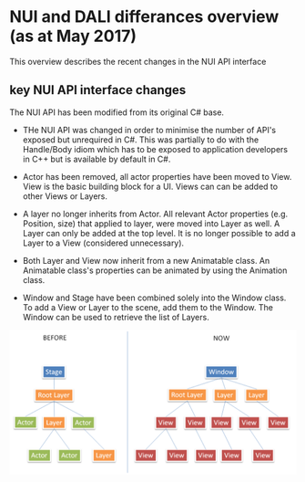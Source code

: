 # NUI and DALI differances overview (as at May 2017)

This overview describes the recent changes in the NUI API interface

## key NUI API interface changes

The NUI API has been modified from its original C# base.

+ THe NUI API was changed in order to minimise the number of API's exposed but unrequired in C#. This was partially
  to do with the Handle/Body idiom which has to be exposed to application developers in C++ but is available by default
  in C#.

+ Actor has been removed, all actor properties have been moved to View. View is the basic building block for a UI. Views can
  can be added to other Views or Layers.

+ A layer no longer inherits from Actor. All relevant Actor properties (e.g. Position, size) that applied to layer, were moved into Layer as well.
  A Layer can only be added at the top level. It is no longer possible to add a Layer to a View (considered unnecessary).

+ Both Layer and View now inherit from a new Animatable class. An Animatable class's properties can be animated by using the
  Animation class.

+ Window and Stage have been combined solely into the Window class. To add a View or Layer to the scene, add them to the Window.
  The Window can be used to retrieve the list of Layers.

![ ](./Images/NewWindowHierarchy.png)
